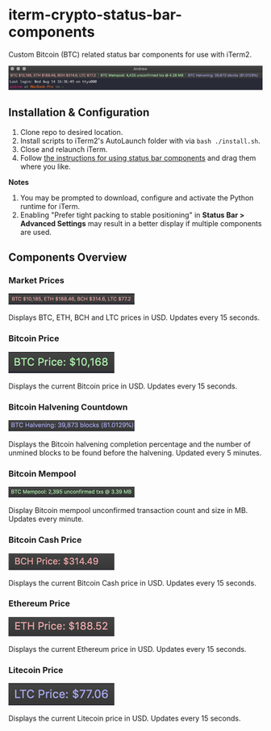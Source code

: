 # iterm-crypto-status-bar-components
Custom Bitcoin (BTC) related status bar components for use with iTerm2.

![overview](screenshots/overview.png)

## Installation & Configuration
1. Clone repo to desired location.
2. Install scripts to iTerm2's AutoLaunch folder with via `bash ./install.sh`.
3. Close and relaunch iTerm.
4. Follow [the instructions for using status bar components](https://www.iterm2.com/3.3/documentation-status-bar.html) and drag them where you like.

**Notes**
1. You may be prompted to download, configure and activate the Python runtime for iTerm.
2. Enabling "Prefer tight packing to stable positioning" in **Status Bar > Advanced Settings** may result in a better display if multiple components are used.

## Components Overview

### Market Prices
![market_prices](screenshots/market_prices.png)

Displays BTC, ETH, BCH and LTC prices in USD. Updates every 15 seconds.

### Bitcoin Price
![btc_price](screenshots/btc_price.png)

Displays the current Bitcoin price in USD. Updates every 15 seconds.

### Bitcoin Halvening Countdown
![btc_halvening](screenshots/btc_halvening.png)

Displays the Bitcoin halvening completion percentage and the number of unmined blocks to be found before the halvening.  Updated every 5 minutes.

### Bitcoin Mempool
![mempool_size](screenshots/btc_mempool.png)

Display Bitcoin mempool unconfirmed transaction count and size in MB. Updates every minute.

### Bitcoin Cash Price
![bch_price](screenshots/bch_price.png)

Displays the current Bitcoin Cash price in USD. Updates every 15 seconds.

### Ethereum Price
![eth_price](screenshots/eth_price.png)

Displays the current Ethereum price in USD. Updates every 15 seconds.

### Litecoin Price
![ltc_price](screenshots/ltc_price.png)

Displays the current Litecoin price in USD. Updates every 15 seconds.
